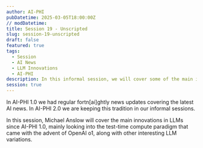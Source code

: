 ```yaml
---
author: AI-PHI
pubDatetime: 2025-03-05T18:00:00Z
// modDatetime:
title: Session 19 - Unscripted
slug: session-19-unscripted
draft: false
featured: true
tags:
  - Session
  - AI News
  - LLM Innovations
  - AI-PHI
description: In this informal session, we will cover some of the main innovations in LLMs since AI-PHI 1.0.
session: true
---
```


In AI-PHI 1.0 we had regular fortn[ai]ghtly news updates covering the latest AI news. In AI-PHI 2.0 we are keeping this tradition in our informal sessions.

In this session, Michael Anslow will cover the main innovations in LLMs since AI-PHI 1.0, mainly looking into the test-time compute paradigm that came with the advent of OpenAI o1, along with other interesting LLM variations. 
